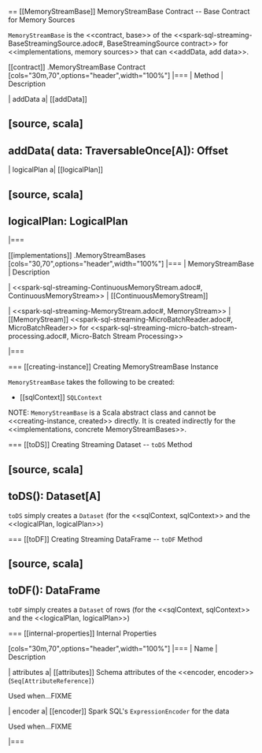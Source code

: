 == [[MemoryStreamBase]] MemoryStreamBase Contract -- Base Contract for Memory Sources

`MemoryStreamBase` is the <<contract, base>> of the <<spark-sql-streaming-BaseStreamingSource.adoc#, BaseStreamingSource contract>> for <<implementations, memory sources>> that can <<addData, add data>>.

[[contract]]
.MemoryStreamBase Contract
[cols="30m,70",options="header",width="100%"]
|===
| Method
| Description

| addData
a| [[addData]]

[source, scala]
----
addData(
  data: TraversableOnce[A]): Offset
----

| logicalPlan
a| [[logicalPlan]]

[source, scala]
----
logicalPlan: LogicalPlan
----

|===

[[implementations]]
.MemoryStreamBases
[cols="30,70",options="header",width="100%"]
|===
| MemoryStreamBase
| Description

| <<spark-sql-streaming-ContinuousMemoryStream.adoc#, ContinuousMemoryStream>>
| [[ContinuousMemoryStream]]

| <<spark-sql-streaming-MemoryStream.adoc#, MemoryStream>>
| [[MemoryStream]] <<spark-sql-streaming-MicroBatchReader.adoc#, MicroBatchReader>> for <<spark-sql-streaming-micro-batch-stream-processing.adoc#, Micro-Batch Stream Processing>>

|===

=== [[creating-instance]] Creating MemoryStreamBase Instance

`MemoryStreamBase` takes the following to be created:

* [[sqlContext]] `SQLContext`

NOTE: `MemoryStreamBase` is a Scala abstract class and cannot be <<creating-instance, created>> directly. It is created indirectly for the <<implementations, concrete MemoryStreamBases>>.

=== [[toDS]] Creating Streaming Dataset -- `toDS` Method

[source, scala]
----
toDS(): Dataset[A]
----

`toDS` simply creates a `Dataset` (for the <<sqlContext, sqlContext>> and the <<logicalPlan, logicalPlan>>)

=== [[toDF]] Creating Streaming DataFrame -- `toDF` Method

[source, scala]
----
toDF(): DataFrame
----

`toDF` simply creates a `Dataset` of rows (for the <<sqlContext, sqlContext>> and the <<logicalPlan, logicalPlan>>)

=== [[internal-properties]] Internal Properties

[cols="30m,70",options="header",width="100%"]
|===
| Name
| Description

| attributes
a| [[attributes]] Schema attributes of the <<encoder, encoder>> (`Seq[AttributeReference]`)

Used when...FIXME

| encoder
a| [[encoder]] Spark SQL's `ExpressionEncoder` for the data

Used when...FIXME

|===
